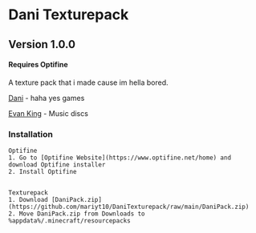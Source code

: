 # Dani Texturepack
## Version 1.0.0
#### Requires Optifine

A texture pack that i made cause im hella bored.

[Dani](https://www.youtube.com/channel/UCIabPXjvT5BVTxRDPCBBOOQ) - haha yes games

[Evan King](https://www.youtube.com/channel/UCT1ZkP03V18LmOj8zbyP-Dw) - Music discs





### Installation

    Optifine
    1. Go to [Optifine Website](https://www.optifine.net/home) and download Optifine installer
    2. Install Optifine


    Texturepack
    1. Download [DaniPack.zip](https://github.com/mariyt10/DaniTexturepack/raw/main/DaniPack.zip)
    2. Move DaniPack.zip from Downloads to %appdata%/.minecraft/resourcepacks
